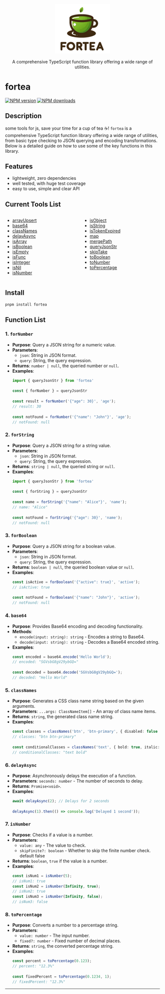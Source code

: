 <p align="center">
  <img width="180" src="./fortea.png" alt="fortea logo">
</p>

<p align="center">A comprehensive TypeScript function library offering a wide range of utilities.</p>

# fortea

[![NPM version](https://img.shields.io/npm/v/fortea.svg?style=flat)](https://npmjs.com/package/fortea) [![NPM downloads](https://img.shields.io/npm/dm/fortea.svg?style=flat)](https://npmjs.com/package/fortea)

## Description

some tools for js, save your time for a cup of tea ☕️!
`fortea` is a comprehensive TypeScript function library offering a wide range of utilities, from basic type checking to
JSON querying and encoding transformations. Below is a detailed guide on how to use some of the key functions in this
library.

## Features

- lightweight, zero dependencies
- well tested, with huge test coverage
- easy to use, simple and clear API

## Current Tools List

<div style="width: 100%;display: flex">
  <div style="width: 50%;display: inline-block">
    <ul>
        <li>
          <a href="https://github.com/irychen/fortea/blob/main/src/arrayUpsert/index.ts">arrayUpsert</a>
        </li>
        <li>
          <a href="https://github.com/irychen/fortea/blob/main/src/base64/index.ts">base64</a>
        </li>
        <li>
          <a href="https://github.com/irychen/fortea/blob/main/src/classNames/index.ts">classNames</a>
        </li>
        <li>
          <a href="https://github.com/irychen/fortea/blob/main/src/delayAsync/index.ts">delayAsync</a>
        </li>
        <li>
          <a href="https://github.com/irychen/fortea/blob/main/src/isArray/index.ts">isArray</a>
        </li>
        <li>
          <a href="https://github.com/irychen/fortea/blob/main/src/isBoolean/index.ts">isBoolean</a>
        </li>
        <li>
          <a href="https://github.com/irychen/fortea/blob/main/src/isEmpty/index.ts">isEmpty</a>
        </li>
        <li>
          <a href="https://github.com/irychen/fortea/blob/main/src/isFunc/index.ts">isFunc</a>
        </li>
        <li>
          <a  href="https://github.com/irychen/fortea/blob/main/src/isInteger/index.ts">isInteger</a>
        </li>
        <li>
          <a href="https://github.com/irychen/fortea/blob/main/src/isNil/index.ts">isNil</a>
        </li>
       <li>
          <a href="https://github.com/irychen/fortea/blob/main/src/isNumber/index.ts">isNumber</a>
        </li>
    </ul>
  </div>
 <div style="width: 50%;display: inline-block">
    <ul>
        <li>
          <a href="https://github.com/irychen/fortea/blob/main/src/isObject/index.ts">isObject</a>
        </li>
        <li>
          <a href="https://github.com/irychen/fortea/blob/main/src/isString/index.ts">isString</a>
        </li>
        <li>
          <a href="https://github.com/irychen/fortea/blob/main/src/isTokenExpired/index.ts">isTokenExpired</a>
        </li>
        <li>
          <a href="https://github.com/irychen/fortea/blob/main/src/map/index.ts">map</a>
        </li>
        <li>
          <a href="https://github.com/irychen/fortea/blob/main/src/mergePath/index.ts">mergePath</a>
        </li>
        <li>
          <a href="https://github.com/irychen/fortea/blob/main/src/queryJsonStr/index.ts">queryJsonStr</a>
        </li>
        <li>
          <a href="https://github.com/irychen/fortea/blob/main/src/skipTake/index.ts">skipTake</a>
        </li>
        <li>
          <a href="https://github.com/irychen/fortea/blob/main/src/toBoolean/index.ts">toBoolean</a>
        </li>
        <li>
          <a href="https://github.com/irychen/fortea/blob/main/src/toNumber/index.ts">toNumber</a>
        </li>
        <li>
          <a href="https://github.com/irychen/fortea/blob/main/src/toPercentage/index.ts">toPercentage</a>
        </li>
    </ul>
  </div>
</div>

## Install

```bash
pnpm install fortea
```

## Function List

### 1. `forNumber`

- **Purpose**: Query a JSON string for a numeric value.
- **Parameters**:
    - `json`: String in JSON format.
    - `query`: String, the query expression.
- **Returns**: `number | null`, the queried number or `null`.
- **Examples**:
  ```typescript
  import { queryJsonStr } from 'fortea'
  
  const { forNumber } = queryJsonStr
  
  const result = forNumber('{"age": 30}', 'age');
  // result: 30

  const notFound = forNumber('{"name": "John"}', 'age');
  // notFound: null
  ```

### 2. `forString`

- **Purpose**: Query a JSON string for a string value.
- **Parameters**:
    - `json`: String in JSON format.
    - `query`: String, the query expression.
- **Returns**: `string | null`, the queried string or `null`.
- **Examples**:
  ```typescript
  import { queryJsonStr } from 'fortea'
  
  const { forString } = queryJsonStr
  
  const name = forString('{"name": "Alice"}', 'name');
  // name: "Alice"

  const notFound = forString('{"age": 30}', 'name');
  // notFound: null
  ```

### 3. `forBoolean`

- **Purpose**: Query a JSON string for a boolean value.
- **Parameters**:
    - `json`: String in JSON format.
    - `query`: String, the query expression.
- **Returns**: `boolean | null`, the queried boolean value or `null`.
- **Examples**:
  ```typescript
  const isActive = forBoolean('{"active": true}', 'active');
  // isActive: true

  const notFound = forBoolean('{"name": "John"}', 'active');
  // notFound: null
  ```

### 4. `base64`

- **Purpose**: Provides Base64 encoding and decoding functionality.
- **Methods**:
    - `encode(input: string): string` - Encodes a string to Base64.
    - `decode(input: string): string` - Decodes a Base64 encoded string.
- **Examples**:
  ```typescript
  const encoded = base64.encode('Hello World');
  // encoded: "SGVsbG8gV29ybGQ="

  const decoded = base64.decode('SGVsbG8gV29ybGQ=');
  // decoded: "Hello World"
  ```

### 5. `classNames`

- **Purpose**: Generates a CSS class name string based on the given arguments.
- **Parameters**: `...args: ClassNameItem[]` - An array of class name items.
- **Returns**: `string`, the generated class name string.
- **Examples**:
  ```typescript
  const classes = classNames('btn', 'btn-primary', { disabled: false });
  // classes: "btn btn-primary"

  const conditionalClasses = classNames('text', { bold: true, italic: false });
  // conditionalClasses: "text bold"
  ```

### 6. `delayAsync`

- **Purpose**: Asynchronously delays the execution of a function.
- **Parameters**: `seconds: number` - The number of seconds to delay.
- **Returns**: `Promise<void>`.
- **Examples**:
  ```typescript
  await delayAsync(2); // Delays for 2 seconds

  delayAsync(1).then(() => console.log('Delayed 1 second'));
  ```

### 7. `isNumber`

- **Purpose**: Checks if a value is a number.
- **Parameters**:
    - `value: any` - The value to check.
    - `skipFinite?: boolean` - Whether to skip the finite number check. default false
- **Returns**: `boolean`, `true` if the value is a number.
- **Examples**:
  ```typescript
  const isNum1 = isNumber(5);
  // isNum1: true
  const isNum2 = isNumber(Infinity, true);
  // isNum2: true
  const isNum3 = isNumber(Infinity, false);
  // isNum3: false
  ```

### 8. `toPercentage`

- **Purpose**: Converts a number to a percentage string.
- **Parameters**:
    - `value: number` - The input number.
    - `fixed?: number` - Fixed number of decimal places.
- **Returns**: `string`, the converted percentage string.
- **Examples**:
  ```typescript
  const percent = toPercentage(0.123);
  // percent: "12.3%"

  const fixedPercent = toPercentage(0.1234, 1);
  // fixedPercent: "12.3%"
  ```

---

